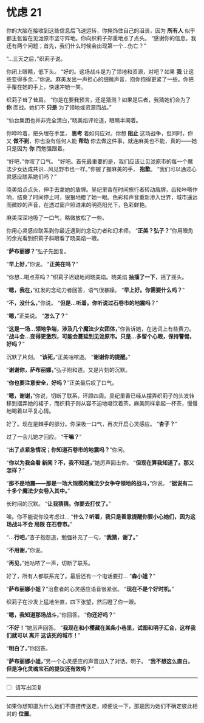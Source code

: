 # 忧虑 21

你的大脑在接收到这些信息后飞速运转，你掩饰住自己的沮丧，因为 **所有人** 似乎都主张留在见泷原市坚守阵地。你向织莉子郑重地点了点头。 “感谢你的信息。我还有两个问题；首先，我们什么时候会出现第一个...伤亡？”

“...三天之后，”织莉子说。

你闭上眼睛，低下头。 “好的。这场战斗是为了领地和资源，对吧？如果 **我** 让这些变得多余...”你说。麻美发出一声担心的细微声音，抱你抱得更紧了一些。你把手覆在她的手上，快速冲她一笑。

织莉子耸了耸肩。 “你是在要我预言，还是猜测？如果是后者，我猜她们会为了 **你** 而战。她们不 **只是** 为了领地或资源而战。”

“仙台集团也并非完全清白，”晓美焰评论道，眼睛半阖着。

你呻吟着，把头埋在手里， **思考** 着如何应对。你想 **阻止** 这场战争，但同时，你又 **做不到**，你也没有任何人能 **帮助** 你去做这件事，就连麻美也不能，真的——她只是因为 **你** 而勉强跟着。

“好吧，”你叹了口气。 “好吧。首先最重要的是，我们应该让见泷原市的每一个魔法少女达成共识...风见野市也一样。”你握了握麻美的手， **抱歉**。 “我们可以通过心灵感应联系她们吗？”

晓美焰点点头，伸手去拿她的盾牌。吴纪里香在时间旅行者转动盾牌，齿轮咔嗒作响，结束了时间停止时，狠狠地瞪了她一眼。色彩和声音重新渗入世界，城市遥远而微妙的声音，在透过窗户照进来的明亮阳光下，色彩鲜艳。

麻美深深地吸了一口气，略微放松了一些。

你用心灵感应联系到你最近遇到的念动力者和幻术师。 “**正美？弘子？**”你用眼角的余光看到织莉子斜眼看了晓美焰一眼。

“**萨布丽娜？**”弘子先回复。

“**早上好，**”你说。 “**正美在吗？**”

“你想...喝点茶吗？”织莉子迟疑地问晓美焰。晓美焰 **抽搐了一下**，摇了摇头。

“**嗯，我在，**”红发的念动力者回答，语气很暴躁。 “**早上好。你需要什么吗？**”

“**不，没什么，**”你说。 “**但是...听着。你听说过石卷市的地震吗？**”

“**嗯，**”正美说。 “**怎么了？**”

“**这是一场...领地争端，涉及几个魔法少女团体，**”你告诉她，在选词上有些费力。 “**战斗会...变得更激烈，可能会蔓延到见泷原市。只是...多留个心眼，保持警惕，好吗？**”

沉默了片刻。 “**该死，**”正美咕哝道。 “**谢谢你的提醒。**”

“**谢谢你，萨布丽娜，**”弘子附和道。又是片刻的沉默。

“**你也要注意安全，好吗？**”正美最后叹了口气。

“**嗯，谢谢，**”你说，切断了联系，环顾四周。吴纪里香已经从摆弄织莉子的头发转移到摆弄她的裙子，而织莉子则从容不迫地啜饮着茶。麻美同样拿起一杯茶，慢慢地喝着以平复心情。

好了。现在是棘手的部分。你深吸一口气，再次开启心灵感应。 “**杏子？**”

过了一会儿她才回应。 “**干嘛？**”

“**出了点紧急情况；你知道石卷市的地震吗？**”你问。

“**你以为我会看 **新闻**？不，我不知道，**”她厉声回击你。 “**但现在算我知道了。那又怎样？**”

“**那不是地震——那是一场大规模的魔法少女争夺领地的战斗，**”你说。 “**据说有二十多个魔法少女卷入其中。**”

长时间的沉默。 “**让我猜猜。你要去打仗了。**”

唉。你不能说你没考虑过... “**什么？听着，我只是善意提醒你要小心她们，因为这场战斗不会 **局限** 在石卷市。**”

“**...行吧，**”杏子抱怨道，勉强补充了一句，“**我猜，谢了。**”

“**不用谢，**”你说。

“**再见，**”她咕哝了一声，切断了联系。

好了，所有人都联系完了。最后还有一个电话要打... “**森小姐？**”

“**萨布丽娜小姐？**”治愈者的心灵感应语音很紧张。 “**现在不是个好时机。**”

织莉子在沙发上猛地坐直，四下张望，然后瞪了你一眼。

“**嗯，我知道那场战斗，**”你回答。 “**你还好吗？**”

“**不好！**”她厉声回答。 “**我现在和小樱藏在某条小巷里，试图和明子汇合，这样我们就可以 **离开** 这该死的城市！**”

“**明白了，**”你回答。

“**萨布丽娜小姐，**”另一个心灵感应的声音加入了对话。明子。 “**我不想这么直白，但是净化灵魂宝石的提议还有效吗？**”

---

- [ ] 请写出回复

---

如果你想知道为什么她们不直接传送走，顺便说一下，那是因为她们不确定彼此相对的 **位置**。
